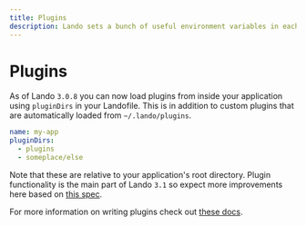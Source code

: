 ```yaml
---
title: Plugins
description: Lando sets a bunch of useful environment variables in each service by default, or you can inject your own by configuring your Landofile or using a custom environment file.
---
```


# Plugins

As of Lando `3.0.8` you can now load plugins from inside your application using `pluginDirs` in your Landofile. This is in addition to custom plugins that are automatically loaded from `~/.lando/plugins`.

```yaml
name: my-app
pluginDirs:
  - plugins
  - someplace/else
```

Note that these are relative to your application's root directory. Plugin functionality is the main part of Lando `3.1` so expect more improvements here based on [this spec](https://github.com/lando/lando/issues/2434).

For more information on writing plugins check out [these docs](https://docs.lando.dev/contrib/contrib-plugins.html).
